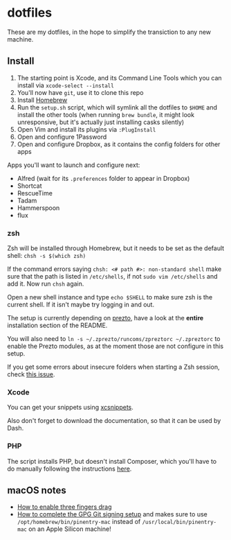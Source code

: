# dotfiles

These are my dotfiles, in the hope to simplify the transiction to any new machine.

## Install

1. The starting point is Xcode, and its Command Line Tools which you can install via `xcode-select --install`
1. You'll now have `git`, use it to clone this repo
1. Install [Homebrew](https://brew.sh/)
1. Run the `setup.sh` script, which will symlink all the dotfiles to `$HOME` and install the other tools (when running `brew bundle`, it might look unresponsive, but it's actually just installing casks silently)
1. Open Vim and install its plugins via `:PlugInstall`
1. Open and configure 1Password
1. Open and configure Dropbox, as it contains the config folders for other apps

Apps you'll want to launch and configure next:

- Alfred (wait for its `.preferences` folder to appear in Dropbox)
- Shortcat
- RescueTime
- Tadam
- Hammerspoon
- flux

### zsh

Zsh will be installed through Homebrew, but it needs to be set as the default shell: `chsh -s $(which zsh)`

If the command errors saying `chsh: <# path #>: non-standard shell` make sure that the path is listed in `/etc/shells`, if not `sudo vim /etc/shells` and add it. Now run `chsh` again.

Open a new shell instance and type `echo $SHELL` to make sure zsh is the current shell. If it isn't maybe try logging in and out.

The setup is currently depending on [prezto](https://github.com/sorin-ionescu/prezto), have a look at the **entire** installation section of the README.

You will also need to `ln -s ~/.zprezto/runcoms/zpreztorc ~/.zpreztorc` to enable the Prezto modules, as at the moment those are not configure in this setup.

If you get some errors about insecure folders when starting a Zsh session, check [this issue](https://github.com/zsh-users/zsh-completions/issues/433#issuecomment-608772809).

### Xcode

You can get your snippets using [xcsnippets](https://github.com/mokagio/xcsnippet).

Also don't forget to download the documentation, so that it can be used by Dash.

### PHP

The script installs PHP, but doesn't install Composer, which you'll have to do manually following the instructions [here](https://getcomposer.org/doc/00-intro.md#installation-linux-unix-macos).

## macOS notes

- [How to enable three fingers drag](https://support.apple.com/en-au/HT204609)
- [How to complete the GPG Git signing setup](https://stackoverflow.com/a/47087248/809944) and makes sure to use `/opt/homebrew/bin/pinentry-mac` instead of `/usr/local/bin/pinentry-mac` on an Apple Silicon machine!
